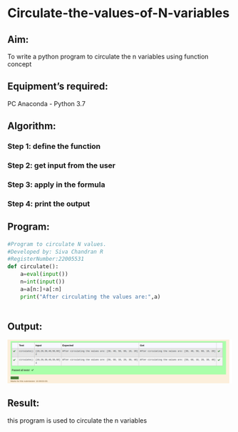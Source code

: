 # Circulate-the-values-of-N-variables
## Aim:
To write a python program to circulate the n variables using function concept
## Equipment’s required:
PC
Anaconda - Python 3.7
## Algorithm: 
### Step 1: define the function
### Step 2: get input from the user
### Step 3: apply in the formula
### Step 4: print the output
## Program:
``` python 
#Program to circulate N values.
#Developed by: Siva Chandran R
#RegisterNumber:22005531
def circulate():
    a=eval(input())
    n=int(input())
    a=a[n:]+a[:n]
    print("After circulating the values are:",a)
    
  ```  

## Output:
![OUTPUT](ot4.png)

## Result:
this program is used to circulate the n variables
